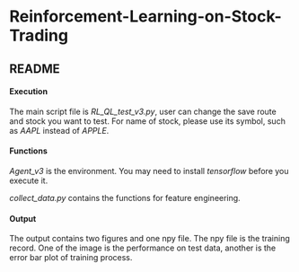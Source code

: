 # Reinforcement-Learning-on-Stock-Trading

## README

#### Execution
The main script file is *RL_QL_test_v3.py*, 
user can change the save route and stock you want to test.
For name of stock, please use its symbol, such as *AAPL* instead of *APPLE*.

#### Functions
*Agent_v3* is the environment. You may need to install *tensorflow* before you execute it.

*collect_data.py* contains the functions for feature engineering.

#### Output
The output contains two figures and one npy file. The npy file is the training record. 
One of the image is the performance on test data, 
another is the error bar plot of training process.
